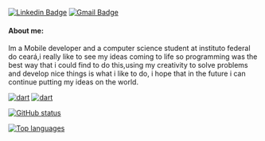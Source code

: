 
[![Linkedin Badge](https://img.shields.io/badge/-LinkedIn-blue?style=flat-square&logo=Linkedin&logoColor=white&link=https://www.linkedin.com/in/joão-victor-frança-02103911a/)](https://www.linkedin.com/in/joão-victor-frança-02103911a/)
[![Gmail Badge](https://img.shields.io/badge/-Gmail-c14438?style=flat-square&logo=Gmail&logoColor=white&link=mailto:joaovfranca1@gmail.com)](mailto:joaovfranca1@gmail.com)
 
#### About me: 
Im a Mobile developer and a computer science student at instituto federal do ceará,i really like to see my ideas coming to life so programming was the best way that i could find to do this,using my creativity to solve problems and develop nice things is what i like to do, i hope that in the future i can continue putting my ideas on the world.

 <a href="https://github.com/Jaofranca?tab=repositories&language=dart" target="_blank"><img alt="dart" src="https://img.shields.io/badge/Dart-0175C2?style=for-the-badge&logo=dart&logoColor=white"></a>
  <a href="https://github.com/Jaofranca?tab=repositories&language=flutter" target="_blank"><img alt="dart" src="https://img.shields.io/badge/Flutter-02569B?style=for-the-badge&logo=flutter&logoColor=white"></a>
    


 
   <a href="https://www.linkedin.com/in/joaovfranca/" target="_blank"><img alt="GitHub status" src="https://github-readme-stats.vercel.app/api?username=jaoFranca&count_private=true&theme=synthwave"></a>
   
   <a href="https://www.linkedin.com/in/joaovfranca/" target="_blank"><img alt="Top languages" src="https://github-readme-stats.vercel.app/api/top-langs/?username=Jaofranca&hide=shaderlab,cmake&layout=compact&theme=synthwave"></a>

